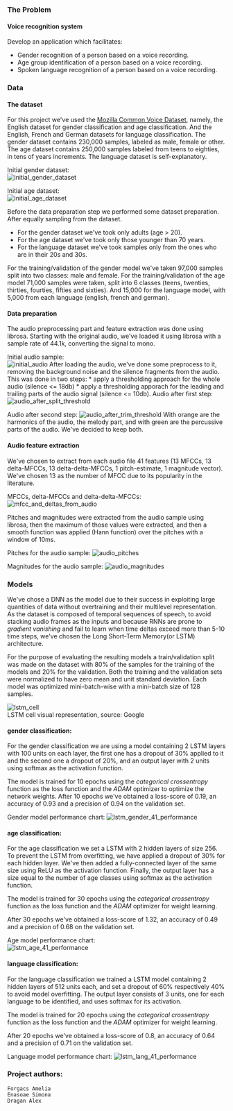 ### The Problem
#### Voice recognition system

Develop an application which facilitates:
* Gender recognition of a person based on a voice recording.
* Age group identification of a person based on a voice recording.
* Spoken language recognition of a person based on a voice recording.

### Data
#### The dataset
For this project we've used the [Mozilla Common Voice Dataset][dataset], namely, the English dataset for gender classification and age classification. And the English, French and German datasets for language classification. The gender dataset contains 230,000 samples, labeled as male, female or other. The age dataset contains 250,000 samples labeled from teens to eighties, in tens of years increments. The language dataset is self-explanatory.

Initial gender dataset:  
![initial_gender_dataset][0]

Initial age dataset:  
![initial_age_dataset][1]

Before the data preparation step we performed some dataset preparation. After equally sampling from the dataset.
* For the gender dataset we've took only adults (age > 20).
* For the age dataset we've took only those younger than 70 years.
* For the language dataset we've took samples only from the ones who are in their
    20s and 30s.

For the training/validation of the gender model we've taken 97,000 samples split into two classes: male and female.
For the training/validation of the age model 71,000 samples were taken, split into 6 classes (teens, twenties, thirties, fourties, fifties and sixties). And 15,000 for the language model, with 5,000 from each language (english, french and german).

#### Data preparation
The audio preprocessing part and feature extraction was done using librosa.
Starting with the original audio, we've loaded it using librosa with a
sample rate of 44.1k, converting the signal to mono.  

Initial audio sample:  
![initial_audio][2]
After loading the audio, we've done some preprocess to it, removing
the background noise and the silence fragments from the audio.  
This was done in two steps:
    * apply a thresholding approach for the whole audio (silence <= 18db)
    * apply a thresholding apporach for the leading and trailing
      parts of the audio signal (silence <= 10db).
Audio after first step:
![audio_after_split_threshold][3]

Audio after second step:
![audio_after_trim_threshold][4]
With orange are the harmonics of the audio, the melody part, and with green are
the percussive parts of the audio. We've decided to keep both.

#### Audio feature extraction
We've chosen to extract from each audio file 41 features (13 MFCCs, 13 delta-MFCCs,
13 delta-delta-MFCCs, 1 pitch-estimate, 1 magnitude vector).
We've chosen 13 as the number of MFCC due to its popularity in the literature.

MFCCs, delta-MFCCs and delta-delta-MFCCs:  
![mfcc_and_deltas_from_audio][5]

Pitches and magnitudes were extracted from the audio sample using librosa, then the maximum of those values were extracted, and then a smooth function was applied (Hann function) over the pitches with a window
of 10ms.

Pitches for the audio sample:
![audio_pitches][6]

Magnitudes for the audio sample:
![audio_magnitudes][7]

### Models  

We've chose a DNN as the model due to their success in exploiting large quantities of data without overtraining and their multilevel representation.
As the dataset is composed of temporal sequences of speech, to avoid stacking audio frames as the inputs and because RNNs are prone to _gradient vanishing_ and fail to learn when time deltas exceed more than 5-10 time steps, we've chosen the Long Short-Term Memory(or LSTM) architecture.

For the purpose of evaluating the resulting models a train/validation split was made on the dataset with 80% of the samples for the training of the models and 20% for the validation.
Both the training and the validation sets were normalized to have zero mean and unit standard deviation.
Each model was optimized mini-batch-wise with a mini-batch size of 128 samples.

![lstm_cell](https://cdn-images-1.medium.com/max/800/1*z4qT1SIp79JZ21x86w_4gA.jpeg)  
LSTM cell visual representation, source: Google

#### gender classification:

For the gender classification we are using a model containing 2 LSTM layers with 100 units on each layer, the first one has a dropout of 30% applied to it and the second one a dropout of 20%, and an output layer with 2 units using softmax as the activation function.

The model is trained for 10 epochs using the _categorical crossentropy_ function as the loss function and the _ADAM_ optimizer to optimize the network weights.
After 10 epochs we've obtained a loss-score of 0.19, an accuracy of 0.93 and a precision of 0.94 on the validation set.

Gender model performance chart:
![lstm_gender_41_performance][8]

#### age classification:

For the age classification we set a LSTM with 2 hidden layers of size 256. To prevent the LSTM from overfitting, we have applied a dropout of 30% for each hidden layer. We've then added a fully-connected layer of the same size using ReLU as the activation function. Finally, the output layer has a size equal to the number of age classes using softmax as the activation function.

The model is trained for 30 epochs using the _categorical crossentropy_ function as the loss function and the _ADAM_ optimizer for weight learning.

After 30 epochs we've obtained a loss-score of 1.32, an accuracy of 0.49 and a precision of 0.68 on the validation set.

Age model performance chart:  
![lstm_age_41_performance][9]

#### language classification:

For the language classification we trained a LSTM model containing 2 hidden layers of 512 units each, and set a dropout of 60% respectively 40% to avoid model overfitting.
The output layer consists of 3 units, one for each language to be identified, and uses softmax for its activation.

The model is trained for 20 epochs using the _categorical crossentropy_ function as the loss function and the _ADAM_ optimizer for weight learning.

After 20 epochs we've obtained a loss-score of 0.8, an accuracy of 0.64 and a precision of 0.71 on the validation set.

Language model performance chart:
![lstm_lang_41_performance][10]

### Project authors:
    Forgacs Amelia
    Enasoae Simona
    Dragan Alex

[dataset]: https://voice.mozilla.org/en/datasets
[0]: images/initial_gender_dataset.png
[1]: images/initial_age_dataset.png
[2]: images/initial_loaded_audio.png
[3]: images/audio_after_split_threshold.png
[4]: images/audio_after_trim_threshold.png
[5]: images/mfcc_and_deltas_for_audio.png
[6]: images/audio_pitches.png
[7]: images/audio_magnitudes.png
[8]: images/lstm_gender_41_performance.png
[9]: images/lstm_age_41_performance.png
[10]: images/lstm_lang_41_performance.png
